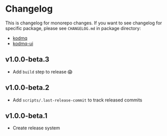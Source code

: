 # Changelog

This is changelog for monorepo changes. If you want to see changelog for specific package, please see `CHANGELOG.md` in package directory:
- [kodmq](./packages/kodmq/CHANGELOG.md)
- [kodmq-ui](./packages/kodmq-ui/CHANGELOG.md)

[//]: # (HeaderEnd)

## v1.0.0-beta.3

- Add `build` step to release 😱

## v1.0.0-beta.2

- Add `scripts/.last-release-commit` to track released commits

## v1.0.0-beta.1

- Create release system
